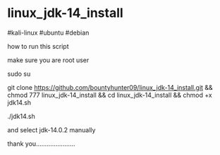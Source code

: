 # linux_jdk-14_install

#kali-linux #ubuntu #debian 

how to run this script

make sure you are root user

sudo su 

git clone https://github.com/bountyhunter09/linux_jdk-14_install.git && chmod 777 linux_jdk-14_install && cd linux_jdk-14_install && chmod +x jdk14.sh

./jdk14.sh

and select jdk-14.0.2 manually

thank you......................

